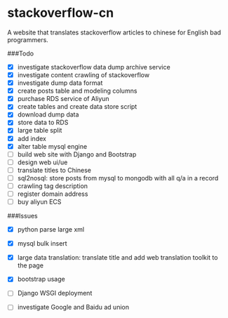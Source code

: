 # stackoverflow-cn
A website that translates stackoverflow articles to chinese for English bad programmers.

###Todo
- [x] investigate stackoverflow data dump archive service
- [x] investigate content crawling of stackoverflow
- [x] investigate dump data format
- [x] create posts table and modeling columns
- [x] purchase RDS service of Aliyun
- [x] create tables and create data store script
- [x] download dump data
- [x] store data to RDS 
- [x] large table split
- [x] add index
- [x] alter table mysql engine
- [ ] build web site with Django and Bootstrap
- [ ] design web ui/ue
- [ ] translate titles to Chinese
- [ ] sql2nosql: store posts from mysql to mongodb with all q/a in a record 
- [ ] crawling tag description
- [ ] register domain address
- [ ] buy aliyun ECS

###Issues
- [x] python parse large xml
- [x] mysql bulk insert
- [x] large data translation: translate title and add web translation toolkit to the page
- [x] bootstrap usage
- [ ] Django WSGI deployment
- [ ] investigate Google and Baidu ad union


